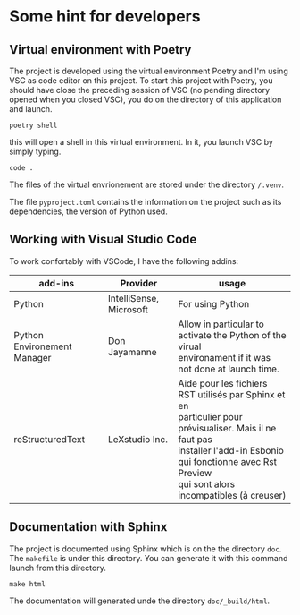 # Some hint for developers

## Virtual environment with Poetry

The project is developed using the virtual environment Poetry and I'm using VSC as code editor on this project. To start this project with Poetry, you should have close the preceding session of VSC (no pending directory opened when you closed VSC), you do on the directory of this application and launch.

```shell
poetry shell
```

this will open a shell in this virtual environment. In it, you launch VSC by simply typing.

```shell
code .
```

The files of the virtual envrionement are stored under the directory `/.venv`.

The file `pyproject.toml` contains the information on the project such as its dependencies, the version of Python used.


## Working with Visual Studio Code

To work confortably with VSCode, I have the following addins:

| add-ins                     | Provider                | usage                                                                                                                                                                                                                             |
| --------------------------- | ----------------------- | --------------------------------------------------------------------------------------------------------------------------------------------------------------------------------------------------------------------------------- |
| Python                      | IntelliSense, Microsoft | For using Python                                                                                                                                                                                                                  |
| Python Environement Manager | Don Jayamanne           | Allow in particular to activate the Python of the virual<br />environament if it was not done at launch time.                                                                                                                     |
| reStructuredText            | LeXstudio Inc.          | Aide pour les fichiers RST utilisés par Sphinx et en<br />particulier pour prévisualiser. Mais il ne faut pas <br />installer l'add-in Esbonio qui fonctionne avec Rst Preview<br />qui sont alors incompatibles (à creuser) |


## Documentation with Sphinx

The project is documented using Sphinx which is on the the directory
`doc`. The `makefile` is under this directory. You can generate it
with this command launch from this directory.

```shell
make html
```

The documentation will generated unde the directory `doc/_build/html`.

